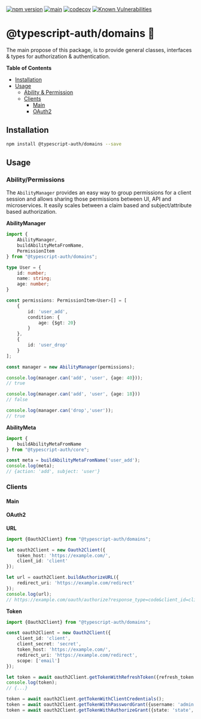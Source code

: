 [![npm version](https://badge.fury.io/js/@typescript-auth%2Fdomains.svg)](https://badge.fury.io/js/@typescript-auth%2Fdomains)
[![main](https://github.com/Tada5hi/typescript-auth/actions/workflows/main.yml/badge.svg)](https://github.com/Tada5hi/typescript-auth/actions/workflows/main.yml)
[![codecov](https://codecov.io/gh/Tada5hi/typescript-auth/branch/master/graph/badge.svg?token=FHE347R1NW)](https://codecov.io/gh/Tada5hi/typescript-auth)
[![Known Vulnerabilities](https://snyk.io/test/github/Tada5hi/typescript-auth/badge.svg)](https://snyk.io/test/github/Tada5hi/typescript-auth)

# @typescript-auth/domains 🎉
The main propose of this package, is to provide general classes, interfaces & types for authorization & authentication.

**Table of Contents**

- [Installation](#installation)
- [Usage](#usage)
  - [Ability & Permission](#abilitypermissions)
  - [Clients](#clients)
    - [Main](#main)
    - [OAuth2](#oauth2)

## Installation

```bash
npm install @typescript-auth/domains --save
```

## Usage

### Ability/Permissions
The `AbilityManager` provides an easy way to group permissions for a client session
and allows sharing those permissions between UI, API and microservices.
It easily scales between a claim based and subject/attribute based authorization.

**AbilityManager**

```typescript
import {
    AbilityManager,
    buildAbilityMetaFromName,
    PermissionItem
} from "@typescript-auth/domains";

type User = {
    id: number;
    name: string;
    age: number;
}

const permissions: PermissionItem<User>[] = [
    {
        id: 'user_add', 
        condition: {
            age: {$gt: 20}
        }
    },
    {
        id: 'user_drop'
    }
];

const manager = new AbilityManager(permissions);

console.log(manager.can('add', 'user', {age: 40}));
// true

console.log(manager.can('add', 'user', {age: 18}))
// false

console.log(manager.can('drop','user'));
// true
```

**AbilityMeta**

```typescript
import {
    buildAbilityMetaFromName
} from "@typescript-auth/core";

const meta = buildAbilityMetaFromName('user_add');
console.log(meta);
// {action: 'add', subject: 'user'}
```

### Clients

#### Main

#### OAuth2
**URL**
```typescript
import {Oauth2Client} from "@typescript-auth/domains";

let oauth2Client = new Oauth2Client({
    token_host: 'https://example.com/',
    client_id: 'client'
});

let url = oauth2Client.buildAuthorizeURL({
    redirect_uri: 'https://example.com/redirect'
});
console.log(url);
// https://example.com/oauth/authorize?response_type=code&client_id=client&redirect_uri=https://example.com/redirect
```

**Token**

```typescript
import {Oauth2Client} from "@typescript-auth/domains";

const oauth2Client = new Oauth2Client({
    client_id: 'client',
    client_secret: 'secret',
    token_host: 'https://example.com/',
    redirect_uri: 'https://example.com/redirect',
    scope: ['email']
});

let token = await oauth2Client.getTokenWithRefreshToken({refresh_token: 'refresh_token'});
console.log(token);
// {...}

token = await oauth2Client.getTokenWithClientCredentials();
token = await oauth2Client.getTokenWithPasswordGrant({username: 'admin', password: 'start123'});
token = await oauth2Client.getTokenWithAuthorizeGrant({state: 'state', code: 'code'});

```
